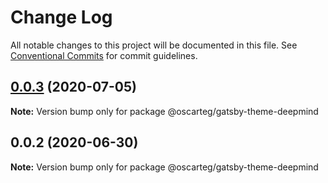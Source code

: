 # Change Log

All notable changes to this project will be documented in this file.
See [Conventional Commits](https://conventionalcommits.org) for commit guidelines.

## [0.0.3](https://github.com/oscarteg/gatsby-themes/compare/@oscarteg/gatsby-theme-deepmind@0.0.2...@oscarteg/gatsby-theme-deepmind@0.0.3) (2020-07-05)

**Note:** Version bump only for package @oscarteg/gatsby-theme-deepmind

## 0.0.2 (2020-06-30)

**Note:** Version bump only for package @oscarteg/gatsby-theme-deepmind
